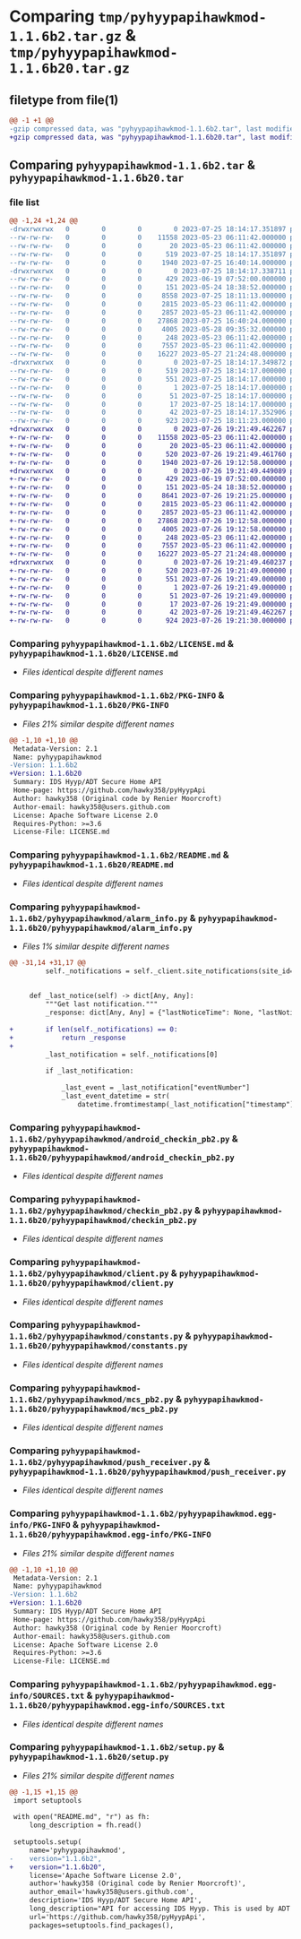 # Comparing `tmp/pyhyypapihawkmod-1.1.6b2.tar.gz` & `tmp/pyhyypapihawkmod-1.1.6b20.tar.gz`

## filetype from file(1)

```diff
@@ -1 +1 @@
-gzip compressed data, was "pyhyypapihawkmod-1.1.6b2.tar", last modified: Tue Jul 25 18:14:17 2023, max compression
+gzip compressed data, was "pyhyypapihawkmod-1.1.6b20.tar", last modified: Wed Jul 26 19:21:49 2023, max compression
```

## Comparing `pyhyypapihawkmod-1.1.6b2.tar` & `pyhyypapihawkmod-1.1.6b20.tar`

### file list

```diff
@@ -1,24 +1,24 @@
-drwxrwxrwx   0        0        0        0 2023-07-25 18:14:17.351897 pyhyypapihawkmod-1.1.6b2/
--rw-rw-rw-   0        0        0    11558 2023-05-23 06:11:42.000000 pyhyypapihawkmod-1.1.6b2/LICENSE.md
--rw-rw-rw-   0        0        0       20 2023-05-23 06:11:42.000000 pyhyypapihawkmod-1.1.6b2/MANIFEST.in
--rw-rw-rw-   0        0        0      519 2023-07-25 18:14:17.351897 pyhyypapihawkmod-1.1.6b2/PKG-INFO
--rw-rw-rw-   0        0        0     1940 2023-07-25 16:40:14.000000 pyhyypapihawkmod-1.1.6b2/README.md
-drwxrwxrwx   0        0        0        0 2023-07-25 18:14:17.338711 pyhyypapihawkmod-1.1.6b2/pyhyypapihawkmod/
--rw-rw-rw-   0        0        0      429 2023-06-19 07:52:00.000000 pyhyypapihawkmod-1.1.6b2/pyhyypapihawkmod/__init__.py
--rw-rw-rw-   0        0        0      151 2023-05-24 18:38:52.000000 pyhyypapihawkmod-1.1.6b2/pyhyypapihawkmod/__main__.py
--rw-rw-rw-   0        0        0     8558 2023-07-25 18:11:13.000000 pyhyypapihawkmod-1.1.6b2/pyhyypapihawkmod/alarm_info.py
--rw-rw-rw-   0        0        0     2815 2023-05-23 06:11:42.000000 pyhyypapihawkmod-1.1.6b2/pyhyypapihawkmod/android_checkin_pb2.py
--rw-rw-rw-   0        0        0     2857 2023-05-23 06:11:42.000000 pyhyypapihawkmod-1.1.6b2/pyhyypapihawkmod/checkin_pb2.py
--rw-rw-rw-   0        0        0    27868 2023-07-25 16:40:24.000000 pyhyypapihawkmod-1.1.6b2/pyhyypapihawkmod/client.py
--rw-rw-rw-   0        0        0     4005 2023-05-28 09:35:32.000000 pyhyypapihawkmod-1.1.6b2/pyhyypapihawkmod/constants.py
--rw-rw-rw-   0        0        0      248 2023-05-23 06:11:42.000000 pyhyypapihawkmod-1.1.6b2/pyhyypapihawkmod/exceptions.py
--rw-rw-rw-   0        0        0     7557 2023-05-23 06:11:42.000000 pyhyypapihawkmod-1.1.6b2/pyhyypapihawkmod/mcs_pb2.py
--rw-rw-rw-   0        0        0    16227 2023-05-27 21:24:48.000000 pyhyypapihawkmod-1.1.6b2/pyhyypapihawkmod/push_receiver.py
-drwxrwxrwx   0        0        0        0 2023-07-25 18:14:17.349872 pyhyypapihawkmod-1.1.6b2/pyhyypapihawkmod.egg-info/
--rw-rw-rw-   0        0        0      519 2023-07-25 18:14:17.000000 pyhyypapihawkmod-1.1.6b2/pyhyypapihawkmod.egg-info/PKG-INFO
--rw-rw-rw-   0        0        0      551 2023-07-25 18:14:17.000000 pyhyypapihawkmod-1.1.6b2/pyhyypapihawkmod.egg-info/SOURCES.txt
--rw-rw-rw-   0        0        0        1 2023-07-25 18:14:17.000000 pyhyypapihawkmod-1.1.6b2/pyhyypapihawkmod.egg-info/dependency_links.txt
--rw-rw-rw-   0        0        0       51 2023-07-25 18:14:17.000000 pyhyypapihawkmod-1.1.6b2/pyhyypapihawkmod.egg-info/requires.txt
--rw-rw-rw-   0        0        0       17 2023-07-25 18:14:17.000000 pyhyypapihawkmod-1.1.6b2/pyhyypapihawkmod.egg-info/top_level.txt
--rw-rw-rw-   0        0        0       42 2023-07-25 18:14:17.352906 pyhyypapihawkmod-1.1.6b2/setup.cfg
--rw-rw-rw-   0        0        0      923 2023-07-25 18:11:23.000000 pyhyypapihawkmod-1.1.6b2/setup.py
+drwxrwxrwx   0        0        0        0 2023-07-26 19:21:49.462267 pyhyypapihawkmod-1.1.6b20/
+-rw-rw-rw-   0        0        0    11558 2023-05-23 06:11:42.000000 pyhyypapihawkmod-1.1.6b20/LICENSE.md
+-rw-rw-rw-   0        0        0       20 2023-05-23 06:11:42.000000 pyhyypapihawkmod-1.1.6b20/MANIFEST.in
+-rw-rw-rw-   0        0        0      520 2023-07-26 19:21:49.461760 pyhyypapihawkmod-1.1.6b20/PKG-INFO
+-rw-rw-rw-   0        0        0     1940 2023-07-26 19:12:58.000000 pyhyypapihawkmod-1.1.6b20/README.md
+drwxrwxrwx   0        0        0        0 2023-07-26 19:21:49.449089 pyhyypapihawkmod-1.1.6b20/pyhyypapihawkmod/
+-rw-rw-rw-   0        0        0      429 2023-06-19 07:52:00.000000 pyhyypapihawkmod-1.1.6b20/pyhyypapihawkmod/__init__.py
+-rw-rw-rw-   0        0        0      151 2023-05-24 18:38:52.000000 pyhyypapihawkmod-1.1.6b20/pyhyypapihawkmod/__main__.py
+-rw-rw-rw-   0        0        0     8641 2023-07-26 19:21:25.000000 pyhyypapihawkmod-1.1.6b20/pyhyypapihawkmod/alarm_info.py
+-rw-rw-rw-   0        0        0     2815 2023-05-23 06:11:42.000000 pyhyypapihawkmod-1.1.6b20/pyhyypapihawkmod/android_checkin_pb2.py
+-rw-rw-rw-   0        0        0     2857 2023-05-23 06:11:42.000000 pyhyypapihawkmod-1.1.6b20/pyhyypapihawkmod/checkin_pb2.py
+-rw-rw-rw-   0        0        0    27868 2023-07-26 19:12:58.000000 pyhyypapihawkmod-1.1.6b20/pyhyypapihawkmod/client.py
+-rw-rw-rw-   0        0        0     4005 2023-07-26 19:12:58.000000 pyhyypapihawkmod-1.1.6b20/pyhyypapihawkmod/constants.py
+-rw-rw-rw-   0        0        0      248 2023-05-23 06:11:42.000000 pyhyypapihawkmod-1.1.6b20/pyhyypapihawkmod/exceptions.py
+-rw-rw-rw-   0        0        0     7557 2023-05-23 06:11:42.000000 pyhyypapihawkmod-1.1.6b20/pyhyypapihawkmod/mcs_pb2.py
+-rw-rw-rw-   0        0        0    16227 2023-05-27 21:24:48.000000 pyhyypapihawkmod-1.1.6b20/pyhyypapihawkmod/push_receiver.py
+drwxrwxrwx   0        0        0        0 2023-07-26 19:21:49.460237 pyhyypapihawkmod-1.1.6b20/pyhyypapihawkmod.egg-info/
+-rw-rw-rw-   0        0        0      520 2023-07-26 19:21:49.000000 pyhyypapihawkmod-1.1.6b20/pyhyypapihawkmod.egg-info/PKG-INFO
+-rw-rw-rw-   0        0        0      551 2023-07-26 19:21:49.000000 pyhyypapihawkmod-1.1.6b20/pyhyypapihawkmod.egg-info/SOURCES.txt
+-rw-rw-rw-   0        0        0        1 2023-07-26 19:21:49.000000 pyhyypapihawkmod-1.1.6b20/pyhyypapihawkmod.egg-info/dependency_links.txt
+-rw-rw-rw-   0        0        0       51 2023-07-26 19:21:49.000000 pyhyypapihawkmod-1.1.6b20/pyhyypapihawkmod.egg-info/requires.txt
+-rw-rw-rw-   0        0        0       17 2023-07-26 19:21:49.000000 pyhyypapihawkmod-1.1.6b20/pyhyypapihawkmod.egg-info/top_level.txt
+-rw-rw-rw-   0        0        0       42 2023-07-26 19:21:49.462267 pyhyypapihawkmod-1.1.6b20/setup.cfg
+-rw-rw-rw-   0        0        0      924 2023-07-26 19:21:30.000000 pyhyypapihawkmod-1.1.6b20/setup.py
```

### Comparing `pyhyypapihawkmod-1.1.6b2/LICENSE.md` & `pyhyypapihawkmod-1.1.6b20/LICENSE.md`

 * *Files identical despite different names*

### Comparing `pyhyypapihawkmod-1.1.6b2/PKG-INFO` & `pyhyypapihawkmod-1.1.6b20/PKG-INFO`

 * *Files 21% similar despite different names*

```diff
@@ -1,10 +1,10 @@
 Metadata-Version: 2.1
 Name: pyhyypapihawkmod
-Version: 1.1.6b2
+Version: 1.1.6b20
 Summary: IDS Hyyp/ADT Secure Home API
 Home-page: https://github.com/hawky358/pyHyypApi
 Author: hawky358 (Original code by Renier Moorcroft)
 Author-email: hawky358@users.github.com
 License: Apache Software License 2.0
 Requires-Python: >=3.6
 License-File: LICENSE.md
```

### Comparing `pyhyypapihawkmod-1.1.6b2/README.md` & `pyhyypapihawkmod-1.1.6b20/README.md`

 * *Files identical despite different names*

### Comparing `pyhyypapihawkmod-1.1.6b2/pyhyypapihawkmod/alarm_info.py` & `pyhyypapihawkmod-1.1.6b20/pyhyypapihawkmod/alarm_info.py`

 * *Files 1% similar despite different names*

```diff
@@ -31,14 +31,17 @@
         self._notifications = self._client.site_notifications(site_id=site_id)
 
 
     def _last_notice(self) -> dict[Any, Any]:
         """Get last notification."""
         _response: dict[Any, Any] = {"lastNoticeTime": None, "lastNoticeName": None}
 
+        if len(self._notifications) == 0:
+            return _response
+        
         _last_notification = self._notifications[0]
         
         if _last_notification:
 
             _last_event = _last_notification["eventNumber"]
             _last_event_datetime = str(
                 datetime.fromtimestamp(_last_notification["timestamp"] / 1000)
```

### Comparing `pyhyypapihawkmod-1.1.6b2/pyhyypapihawkmod/android_checkin_pb2.py` & `pyhyypapihawkmod-1.1.6b20/pyhyypapihawkmod/android_checkin_pb2.py`

 * *Files identical despite different names*

### Comparing `pyhyypapihawkmod-1.1.6b2/pyhyypapihawkmod/checkin_pb2.py` & `pyhyypapihawkmod-1.1.6b20/pyhyypapihawkmod/checkin_pb2.py`

 * *Files identical despite different names*

### Comparing `pyhyypapihawkmod-1.1.6b2/pyhyypapihawkmod/client.py` & `pyhyypapihawkmod-1.1.6b20/pyhyypapihawkmod/client.py`

 * *Files identical despite different names*

### Comparing `pyhyypapihawkmod-1.1.6b2/pyhyypapihawkmod/constants.py` & `pyhyypapihawkmod-1.1.6b20/pyhyypapihawkmod/constants.py`

 * *Files identical despite different names*

### Comparing `pyhyypapihawkmod-1.1.6b2/pyhyypapihawkmod/mcs_pb2.py` & `pyhyypapihawkmod-1.1.6b20/pyhyypapihawkmod/mcs_pb2.py`

 * *Files identical despite different names*

### Comparing `pyhyypapihawkmod-1.1.6b2/pyhyypapihawkmod/push_receiver.py` & `pyhyypapihawkmod-1.1.6b20/pyhyypapihawkmod/push_receiver.py`

 * *Files identical despite different names*

### Comparing `pyhyypapihawkmod-1.1.6b2/pyhyypapihawkmod.egg-info/PKG-INFO` & `pyhyypapihawkmod-1.1.6b20/pyhyypapihawkmod.egg-info/PKG-INFO`

 * *Files 21% similar despite different names*

```diff
@@ -1,10 +1,10 @@
 Metadata-Version: 2.1
 Name: pyhyypapihawkmod
-Version: 1.1.6b2
+Version: 1.1.6b20
 Summary: IDS Hyyp/ADT Secure Home API
 Home-page: https://github.com/hawky358/pyHyypApi
 Author: hawky358 (Original code by Renier Moorcroft)
 Author-email: hawky358@users.github.com
 License: Apache Software License 2.0
 Requires-Python: >=3.6
 License-File: LICENSE.md
```

### Comparing `pyhyypapihawkmod-1.1.6b2/pyhyypapihawkmod.egg-info/SOURCES.txt` & `pyhyypapihawkmod-1.1.6b20/pyhyypapihawkmod.egg-info/SOURCES.txt`

 * *Files identical despite different names*

### Comparing `pyhyypapihawkmod-1.1.6b2/setup.py` & `pyhyypapihawkmod-1.1.6b20/setup.py`

 * *Files 21% similar despite different names*

```diff
@@ -1,15 +1,15 @@
 import setuptools
 
 with open("README.md", "r") as fh:
     long_description = fh.read()
 
 setuptools.setup(
     name='pyhyypapihawkmod',
-    version="1.1.6b2",
+    version="1.1.6b20",
     license='Apache Software License 2.0',
     author='hawky358 (Original code by Renier Moorcroft)',
     author_email='hawky358@users.github.com',
     description='IDS Hyyp/ADT Secure Home API',
     long_description="API for accessing IDS Hyyp. This is used by ADT Home Connect and possibly others. Please view readme on github (Based on 0.0.0.8 by Renier Moorcroft with updated protobuf files) ",
     url='https://github.com/hawky358/pyHyypApi',
     packages=setuptools.find_packages(),
```

